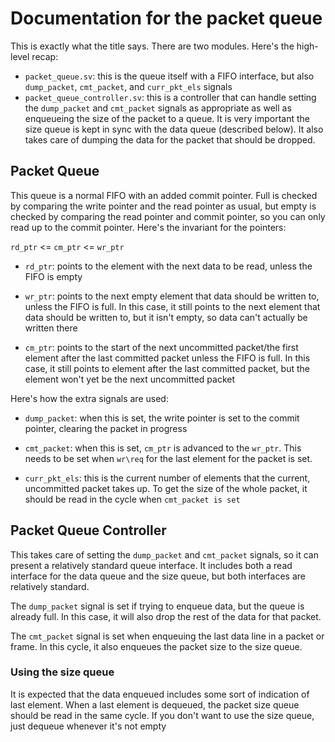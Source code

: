 # Documentation for the packet queue

This is exactly what the title says. There are two modules. Here's the
high-level recap:
- `packet_queue.sv`: this is the queue itself with a FIFO interface, but
  also `dump_packet`, `cmt_packet`, and `curr_pkt_els` signals
- `packet_queue_controller.sv`: this is a controller that can handle setting the
  `dump_packet` and `cmt_packet` signals as appropriate as well as enqueueing
  the size of the packet to a queue. It is very important the size queue is kept
  in sync with the data queue (described below). It also takes care of dumping
  the data for the packet that should be dropped. 

## Packet Queue
This queue is a normal FIFO with an added commit pointer. Full is checked by
comparing the write pointer and the read pointer as usual, but empty is checked
by comparing the read pointer and commit pointer, so you can only read up to the
commit pointer. Here's the invariant for the pointers:

`rd_ptr` <= `cm_ptr` <= `wr_ptr`

- `rd_ptr`: points to the element with the next data to be read, unless the
  FIFO is empty

- `wr_ptr`: points to the next empty element that data should be written to,
  unless the FIFO is full. In this case, it still points to the next element
  that data should be written to, but it isn't empty, so data can't actually be
  written there

- `cm_ptr`: points to the start of the next uncommitted packet/the first
  element after the last committed packet unless the FIFO is full. In this case,
  it still points to element after the last committed packet, but the element
  won't yet be the next uncommitted packet

Here's how the extra signals are used:
- `dump_packet`: when this is set, the write pointer is set to the commit
  pointer, clearing the packet in progress

- `cmt_packet`: when this is set, `cm_ptr` is advanced to the `wr_ptr`.  This
  needs to be set when `wr\req` for the last element for the packet is set. 

- `curr_pkt_els`: this is the current number of elements that the current,
  uncommitted packet takes up. To get the size of the whole packet, it should be
  read in the cycle when `cmt_packet is set`

## Packet Queue Controller
This takes care of setting the `dump_packet` and `cmt_packet` signals, so it
can present a relatively standard queue interface. It includes both a read
interface for the data queue and the size queue, but both interfaces are
relatively standard.

The `dump_packet` signal is set if trying to enqueue data, but the queue is
already full. In this case, it will also drop the rest of the data for that
packet.

The `cmt_packet` signal is set when enqueuing the last data line in a packet or
frame. In this cycle, it also enqueues the packet size to the size queue.

### Using the size queue
It is expected that the data enqueued includes some sort of indication of last
element. When a last element is dequeued, the packet size queue should be read
in the same cycle. If you don't want to use the size queue, just dequeue
whenever it's not empty
